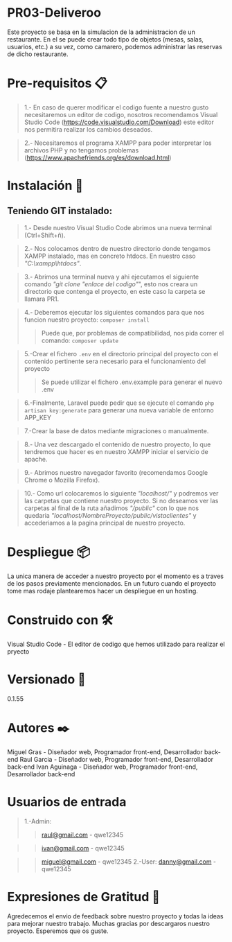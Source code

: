 # PR03-Deliveroo

Este proyecto se basa en la simulacion de la administracion de un restaurante. En el se puede crear todo tipo de objetos (mesas, salas, usuarios, etc.) a su vez, como camarero, podemos administrar las reservas de dicho restaurante.

# Pre-requisitos 📋

>1.- En caso de querer modificar el codigo fuente a nuestro gusto necesitaremos un editor de codigo, nosotros recomendamos Visual Studio Code (https://code.visualstudio.com/Download) este editor nos permitira realizar los cambios deseados.

>2.- Necesitaremos el programa XAMPP para poder interpretar los archivos PHP y no tengamos problemas (https://www.apachefriends.org/es/download.html)

# Instalación 🔧

## Teniendo GIT instalado:

>1.- Desde nuestro Visual Studio Code abrimos una nueva terminal (Ctrl+Shift+ñ).

>2.- Nos colocamos dentro de nuestro directorio donde tengamos XAMPP instalado, mas en concreto htdocs. En nuestro caso _"C:\xampp\htdocs"_.

>3.- Abrimos una terminal nueva y ahi ejecutamos el siguiente comando _"git clone "enlace del codigo"_", esto nos creara un directorio que contenga el proyecto, en este caso la carpeta se llamara PR1.

>4.- Deberemos ejecutar los siguientes comandos para que nos funcion nuestro proyecto: ```composer install``` 
>>Puede que, por problemas de compatibilidad, nos pida correr el comando: ```composer update```

>5.-Crear el fichero ```.env``` en el directorio principal del proyecto con el contenido pertinente sera necesario para el funcionamiento del proyecto
>>Se puede utilizar el fichero .env.example para generar el nuevo .env

>6.-Finalmente, Laravel puede pedir que se ejecute el comando ```php artisan key:generate``` para generar una nueva variable de entorno APP_KEY

>7.-Crear la base de datos mediante migraciones o manualmente.

>8.- Una vez descargado el contenido de nuestro proyecto, lo que tendremos que hacer es en nuestro XAMPP iniciar el servicio de apache.

>9.- Abrimos nuestro navegador favorito (recomendamos Google Chrome o Mozilla Firefox).

>10.- Como url colocaremos lo siguiente _"localhost/"_ y podremos ver las carpetas que contiene nuestro proyecto. Si no deseamos ver las carpetas al final de la ruta añadimos _"/public"_ con lo que nos quedaria _"localhost/NombreProyecto/public/vistaclientes"_ y accederiamos a la pagina principal de nuestro proyecto.


# Despliegue 📦

La unica manera de acceder a nuestro proyecto por el momento es a traves de los pasos previamente mencionados.
En un futuro cuando el proyecto tome mas rodaje plantearemos hacer un despliegue en un hosting.

# Construido con 🛠️
Visual Studio Code - El editor de codigo que hemos utilizado para realizar el pryecto

# Versionado 📌
0.1.55

# Autores ✒️
Miguel Gras - Diseñador web, Programador front-end, Desarrollador back-end
Raul Garcia - Diseñador web, Programador front-end, Desarrollador back-end
Ivan Aguinaga - Diseñador web, Programador front-end, Desarrollador back-end

# Usuarios de entrada
>1.-Admin:
  >>raul@gmail.com - qwe12345
  
  >>ivan@gmail.com - qwe12345
  
  >>miguel@gmail.com - qwe12345
>2.-User:
  >>danny@gmail.com - qwe12345

# Expresiones de Gratitud 🎁
Agredecemos el envio de feedback sobre nuestro proyecto y todas la ideas para mejorar nuestro trabajo.
Muchas gracias por descargaros nuestro proyecto. Esperemos que os guste.
